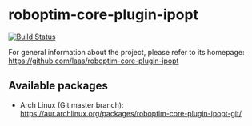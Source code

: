 roboptim-core-plugin-ipopt
==========================

[![Build Status](https://travis-ci.org/roboptim/roboptim-core-plugin-ipopt.png?branch=master)](https://travis-ci.org/roboptim/roboptim-core-plugin-ipopt)


For general information about the project, please refer to its
homepage: https://github.com/laas/roboptim-core-plugin-ipopt


Available packages
------------------

 * Arch Linux (Git master branch):
   https://aur.archlinux.org/packages/roboptim-core-plugin-ipopt-git/
